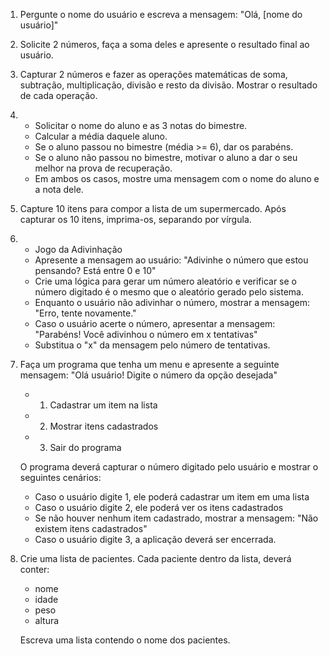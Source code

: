 01) Pergunte o nome do usuário e escreva a mensagem: 
"Olá, [nome do usuário]"

02) Solicite 2 números, faça a soma deles e apresente o resultado final ao usuário.

03) Capturar 2 números e fazer as operações matemáticas de soma, subtração, multiplicação, divisão e resto da divisão. Mostrar o resultado de cada operação.

04) - Solicitar o nome do aluno e as 3 notas do bimestre. 
    - Calcular a média daquele aluno.
    - Se o aluno passou no bimestre (média >= 6), dar os parabéns.
    - Se o aluno não passou no bimestre, motivar o aluno a dar o seu melhor na prova de recuperação.
    - Em ambos os casos, mostre uma mensagem com o nome do aluno e a nota dele.

05) Capture 10 itens para compor a lista de um supermercado. Após capturar os 10 itens, imprima-os, separando por vírgula.

06) - Jogo da Adivinhação
    - Apresente a mensagem ao usuário: "Adivinhe o número que estou pensando? Está entre 0 e 10"
    - Crie uma lógica para gerar um número aleatório e verificar se o número digitado é o mesmo que o aleatório gerado pelo sistema.
    - Enquanto o usuário não adivinhar o número, mostrar a mensagem: "Erro, tente novamente."
    - Caso o usuário acerte o número, apresentar a mensagem: "Parabéns! Você adivinhou o número em x tentativas"
    - Substitua o "x" da mensagem pelo número de tentativas.

7) Faça um programa que tenha um menu e apresente a seguinte mensagem: "Olá usuário! Digite o número da opção desejada"
    -  1. Cadastrar um item na lista
    -  2. Mostrar itens cadastrados
    -  3. Sair do programa
    
   O programa deverá capturar o número digitado pelo usuário e mostrar o seguintes cenários:
    - Caso o usuário digite 1, ele poderá cadastrar um item em uma lista
    - Caso o usuário digite 2, ele poderá ver os itens cadastrados
    - Se não houver nenhum item cadastrado, mostrar a mensagem: "Não existem itens cadastrados"
    - Caso o usuário digite 3, a aplicação deverá ser encerrada.

8)  Crie uma lista de pacientes. Cada paciente dentro da lista, deverá conter:
      - nome
      - idade
      - peso
      - altura
      
    Escreva uma lista contendo o nome dos pacientes.
